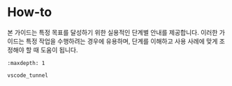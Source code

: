# How-to

본 가이드는 특정 목표를 달성하기 위한 실용적인 단계별 안내를 제공합니다. 이러한 가이드는 특정 작업을 수행하려는 경우에 유용하며, 단계를 이해하고 사용 사례에 맞게 조정해야 할 때 도움이 됩니다.


```{toctree}
:maxdepth: 1

vscode_tunnel
```
